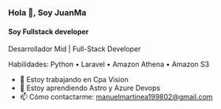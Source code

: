 ### Hola 👋, Soy JuanMa
#### Soy Fullstack developer
Desarrollador Mid | Full-Stack Developer


Habilidades: Python • Laravel • Amazon Athena • Amazon S3

- 🔭 Estoy trabajando en Cpa Vision 
- 🌱 Estoy aprendiendo Astro y Azure Devops 
- 📫 Cómo contactarme: manuelmartinea199802@gmail.com 
